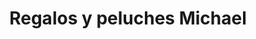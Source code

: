 ---
title: "Regalos y peluches Michael"
url: /chimalhuacan/regalos-y-peluches-michael/
shop: regalo
---
